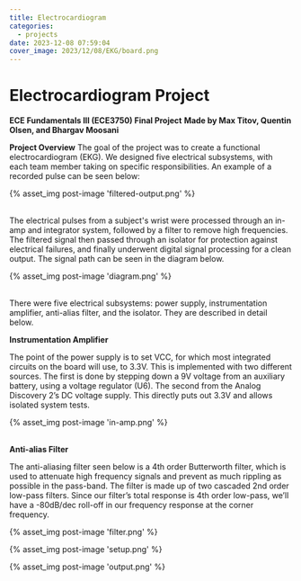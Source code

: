 ```yaml
---
title: Electrocardiogram
categories:
  - projects
date: 2023-12-08 07:59:04
cover_image: 2023/12/08/EKG/board.png
---
```


# Electrocardiogram Project 
**ECE Fundamentals III (ECE3750) Final Project**
**Made by Max Titov, Quentin Olsen, and Bhargav Moosani**


**Project Overview**
The goal of the project was to create a functional electrocardiogram (EKG). We designed five electrical subsystems, with each team member taking on specific responsibilities. An example of a recorded pulse can be seen below:  

{% asset_img post-image 'filtered-output.png' %}

<br/>The electrical pulses from a subject's wrist were processed through an in-amp and integrator system, followed by a filter to remove high frequencies. The filtered signal then passed through an isolator for protection against electrical failures, and finally underwent digital signal processing for a clean output. The signal path can be seen in the diagram below.  

{% asset_img post-image 'diagram.png' %}

<br/>There were five electrical subsystems: power supply, instrumentation amplifier, anti-alias filter, and the isolator. They are described in detail below.  

**Instrumentation Amplifier**

The point of the power supply is to set VCC, for which most integrated circuits on the board will use, to 3.3V. This is implemented with two different sources. The first is done by stepping down a 9V voltage from an auxiliary battery, using a voltage regulator (U6). The second from the Analog Discovery 2’s DC voltage supply. This directly puts out 3.3V and allows isolated system tests.

{% asset_img post-image 'in-amp.png' %}
<br/><br/>

**Anti-alias Filter**

The anti-aliasing filter seen below is a 4th order Butterworth filter, which is used to attenuate high frequency signals and prevent as much rippling as possible in the pass-band. The filter is made up of two cascaded 2nd order low-pass filters. Since our filter’s total response is 4th order low-pass, we’ll have a -80dB/dec roll-off in our frequency response at the corner frequency.

{% asset_img post-image 'filter.png' %}



{% asset_img post-image 'setup.png' %}


{% asset_img post-image 'output.png' %}



